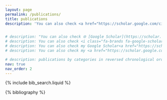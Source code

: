 ```yaml
---
layout: page
permalink: /publications/
title: publications
description: 'You can also check <a href="https://scholar.google.com/citations?user=HaI-oFUAAAAJ&hl=en" target="_blank"><i class="fa-brands fa-google-scholar"></i> Google Scholar</a>'


# description: "You can also check 🌐 [Google Scholar](https://scholar.google.com/citations?user=HaI-oFUAAAAJ&hl=en)"
# description: You can also check <i class="fa-brands fa-google-scholar"></i> <a href='https://scholar.google.com/citations?user=HaI-oFUAAAAJ&hl=en'>Google Scholar</a>
# description: You can also check my Google Scholar<a href="https://scholar.google.com/citations?user=HaI-oFUAAAAJ&hl=en" target="_blank" title="Google Scholar"><i class="ai ai-google-scholar-square">page</i></a>
# description: You can also check my <a href="https://scholar.google.com/citations?hl=en&user=HaI-oFUAAAAJ" target="_blank"><i class="fa fa-gs fa-lg" aria-hidden="true" ></i></a> page.

# description: publications by categories in reversed chronological order. generated by jekyll-scholar.
nav: true
nav_order: 2
---
```


<!-- _pages/publications.md -->

<!-- Bibsearch Feature -->

{% include bib_search.liquid %}

<div class="publications">

{% bibliography %}

</div>
